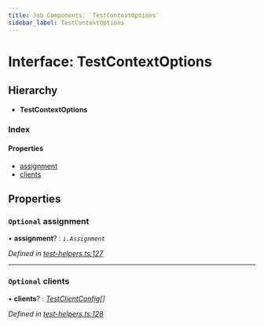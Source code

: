 ```yaml
---
title: Job Components: `TestContextOptions`
sidebar_label: TestContextOptions
---
```


# Interface: TestContextOptions

## Hierarchy

* **TestContextOptions**

### Index

#### Properties

* [assignment](testcontextoptions.md#optional-assignment)
* [clients](testcontextoptions.md#optional-clients)

## Properties

### `Optional` assignment

• **assignment**? : *`i.Assignment`*

*Defined in [test-helpers.ts:127](https://github.com/terascope/teraslice/blob/6aab1cd2/packages/job-components/src/test-helpers.ts#L127)*

___

### `Optional` clients

• **clients**? : *[TestClientConfig](testclientconfig.md)[]*

*Defined in [test-helpers.ts:128](https://github.com/terascope/teraslice/blob/6aab1cd2/packages/job-components/src/test-helpers.ts#L128)*
